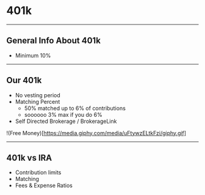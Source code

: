 # 401k

---

## General Info About 401k
- Minimum 10%

---

## Our 401k
- No vesting period
- Matching Percent
  - 50% matched up to 6% of contributions
  - soooooo 3% max if you do 6% 
- Self Directed Brokerage / BrokerageLink

!(Free Money)[https://media.giphy.com/media/uFtywzELtkFzi/giphy.gif]

--- 

## 401k vs IRA

- Contribution limits
- Matching
- Fees & Expense Ratios